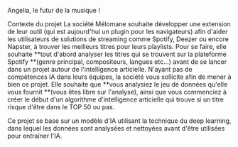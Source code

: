 Angelia, le futur de la musique !

Contexte du projet
La société Mélomane souhaite développer une extension de leur outil (qui est aujourd'hui un plugin pour les navigateurs) afin d'aider les utilisateurs de solutions de streaming comme Spotify, Deezer ou encore Napster, à trouver les meilleurs titres pour leurs playlists.
Pour se faire, elle souhaite **tout d'abord analyser les titres qui se trouvent sur la plateforme Spotify **(genre principal, compositeurs, langues etc...) avant de se lancer dans un projet autour de l'intelligence articielle.
N'ayant pas de compétences IA dans leurs équipes, la société vous sollicite afin de mener à bien ce projet. Elle souhaite que **vous analysiez le jeu de données qu'elle vous fournit **(vous êtes libre sur l'analyse), ainsi que vous commenciez à créer le début d'un algorithme d'intelligence articielle qui trouve si un titre risque d'être dans le TOP 50 ou pas.

Ce projet se base sur un modèle d'IA utilisant la technique du deep learning, dans lequel les données sont analysées et nettoyées avant d'être utilisées pour entraîner l'IA.
